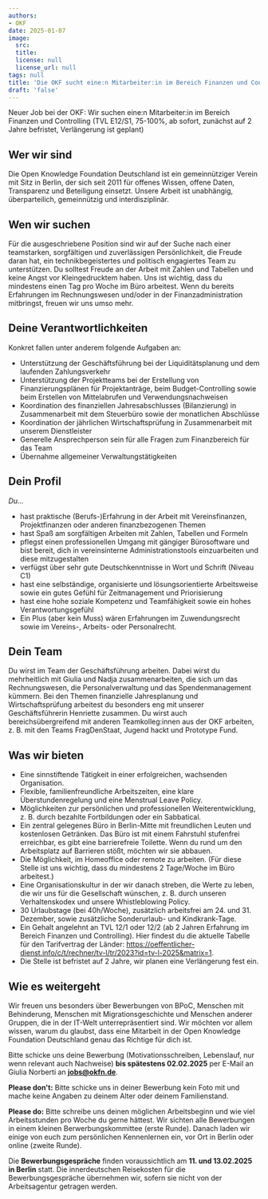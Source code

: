```yaml
---
authors:
- OKF
date: 2025-01-07
image:
  src: 
  title:
  license: null
  license_url: null
tags: null
title: 'Die OKF sucht eine:n Mitarbeiter:in im Bereich Finanzen und Controlling (75-100%, ab sofort)'
draft: 'false'
---
```


Neuer Job bei der OKF: Wir suchen eine:n Mitarbeiter:in im Bereich Finanzen und Controlling (TVL E12/S1, 75-100%, ab sofort, zunächst auf 2 Jahre befristet, Verlängerung ist geplant)

## Wer wir sind

Die Open Knowledge Foundation Deutschland ist ein gemeinnütziger Verein mit Sitz in Berlin, der sich seit 2011 für offenes Wissen, offene Daten, Transparenz und Beteiligung einsetzt. Unsere Arbeit ist unabhängig, überparteilich, gemeinnützig und interdisziplinär. 

## Wen wir suchen

Für die ausgeschriebene Position sind wir auf der Suche nach einer teamstarken, sorgfältigen und zuverlässigen Persönlichkeit, die Freude daran hat, ein technikbegeistertes und politisch engagiertes Team zu unterstützen. Du solltest Freude an der Arbeit mit Zahlen und Tabellen und keine Angst vor Kleingedrucktem haben. Uns ist wichtig, dass du mindestens einen Tag pro Woche im Büro arbeitest. Wenn du bereits Erfahrungen im Rechnungswesen und/oder in der Finanzadministration mitbringst, freuen wir uns umso mehr.

## Deine Verantwortlichkeiten

Konkret fallen unter anderem folgende Aufgaben an: 
* Unterstützung der Geschäftsführung bei der Liquiditätsplanung und dem laufenden Zahlungsverkehr
* Unterstützung der Projektteams bei der Erstellung von Finanzierungsplänen für Projektanträge, beim Budget-Controlling sowie beim Erstellen von Mittelabrufen und Verwendungsnachweisen
* Koordination des finanziellen Jahresabschlusses (Bilanzierung) in Zusammenarbeit mit dem Steuerbüro sowie der monatlichen Abschlüsse
* Koordination der jährlichen Wirtschaftsprüfung in Zusammenarbeit mit unserem Dienstleister
* Generelle Ansprechperson sein für alle Fragen zum Finanzbereich für das Team
* Übernahme allgemeiner Verwaltungstätigkeiten

## Dein Profil

*Du…*

* hast praktische (Berufs-)Erfahrung in der Arbeit mit Vereinsfinanzen, Projektfinanzen oder anderen finanzbezogenen Themen
* hast Spaß am sorgfältigen Arbeiten mit Zahlen, Tabellen und Formeln
* pflegst einen professionellen Umgang mit gängiger Bürosoftware und bist bereit, dich in vereinsinterne Administrationstools einzuarbeiten und diese mitzugestalten
* verfügst über sehr gute Deutschkenntnisse in Wort und Schrift (Niveau C1) 
* hast eine selbständige, organisierte und lösungsorientierte Arbeitsweise sowie ein gutes Gefühl für Zeitmanagement und Priorisierung
* hast eine hohe soziale Kompetenz und Teamfähigkeit sowie ein hohes Verantwortungsgefühl 
* Ein Plus (aber kein Muss) wären Erfahrungen im Zuwendungsrecht sowie im Vereins-, Arbeits- oder Personalrecht.

## Dein Team

Du wirst im Team der Geschäftsführung arbeiten. Dabei wirst du mehrheitlich mit Giulia und Nadja zusammenarbeiten, die sich um das Rechnungswesen, die Personalverwaltung und das Spendenmanagement kümmern. Bei den Themen finanzielle Jahresplanung und Wirtschaftsprüfung arbeitest du besonders eng mit unserer Geschäftsführerin Henriette zusammen. Du wirst auch bereichsübergreifend mit anderen Teamkolleg:innen aus der OKF arbeiten, z. B. mit den Teams FragDenStaat, Jugend hackt und Prototype Fund.

## Was wir bieten

* Eine sinnstiftende Tätigkeit in einer erfolgreichen, wachsenden Organisation.
* Flexible, familienfreundliche Arbeitszeiten, eine klare Überstundenregelung und eine Menstrual Leave Policy.
* Möglichkeiten zur persönlichen und professionellen Weiterentwicklung, z. B. durch bezahlte Fortbildungen oder ein Sabbatical.
* Ein zentral gelegenes Büro in Berlin-Mitte mit freundlichen Leuten und kostenlosen Getränken. Das Büro ist mit einem Fahrstuhl stufenfrei erreichbar, es gibt eine barrierefreie Toilette. Wenn du rund um den Arbeitsplatz auf Barrieren stößt, möchten wir sie abbauen.
* Die Möglichkeit, im Homeoffice oder remote zu arbeiten. (Für diese Stelle ist uns wichtig, dass du mindestens 2 Tage/Woche im Büro arbeitest.)
* Eine Organisationskultur in der wir danach streben, die Werte zu leben, die wir uns für die Gesellschaft wünschen, z. B. durch unseren Verhaltenskodex und unsere Whistleblowing Policy. 
* 30 Urlaubstage (bei 40h/Woche), zusätzlich arbeitsfrei am 24. und 31. Dezember, sowie zusätzliche Sonderurlaub- und Kindkrank-Tage.
* Ein Gehalt angelehnt an TVL 12/1 oder 12/2 (ab 2 Jahren Erfahrung im Bereich Finanzen und Controlling). Hier findest du die aktuelle Tabelle für den Tarifvertrag der Länder: https://oeffentlicher-dienst.info/c/t/rechner/tv-l/tr/2023?id=tv-l-2025&matrix=1. 
* Die Stelle ist befristet auf 2 Jahre, wir planen eine Verlängerung fest ein.  

## Wie es weitergeht

Wir freuen uns besonders über Bewerbungen von BPoC, Menschen mit Behinderung, Menschen mit Migrationsgeschichte und Menschen anderer Gruppen, die in der IT-Welt unterrepräsentiert sind. Wir möchten vor allem wissen, warum du glaubst, dass eine Mitarbeit in der Open Knowledge Foundation Deutschland genau das Richtige für dich ist. 

Bitte schicke uns deine Bewerbung (Motivationsschreiben, Lebenslauf, nur wenn relevant auch Nachweise) **bis spätestens 02.02.2025** per E-Mail an Giulia Norberti an **jobs@okfn.de**.

**Please don't:** Bitte schicke uns in deiner Bewerbung kein Foto mit und mache keine Angaben zu deinem Alter oder deinem Familienstand.

**Please do:** Bitte schreibe uns deinen möglichen Arbeitsbeginn und wie viel Arbeitsstunden pro Woche du gerne hättest.
Wir sichten alle Bewerbungen in einem kleinen Berwerbungskommittee (erste Runde). Danach laden wir einige von euch zum persönlichen Kennenlernen ein, vor Ort in Berlin oder online (zweite Runde).

Die **Bewerbungsgespräche** finden voraussichtlich am **11. und 13.02.2025 in Berlin** statt. Die innerdeutschen Reisekosten für die Bewerbungsgespräche übernehmen wir, sofern sie nicht von der Arbeitsagentur getragen werden.
